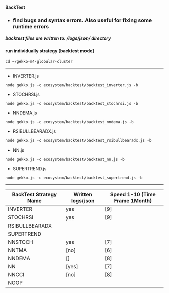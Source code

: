 #### BackTest
* ### find bugs and syntax errors. Also useful for fixing some runtime errors

##### backtest files are written to: /logs/json/ directory 

#### run individually strategy [backtest mode]
```
cd ~/gekko-m4-globular-cluster
```
---
* INVERTER.js
```
node gekko.js -c ecosystem/backtest/backtest_inverter.js -b
```
* STOCHRSI.js
```
node gekko.js -c ecosystem/backtest/backtest_stochrsi.js -b
```
* NNDEMA.js
```
node gekko.js -c ecosystem/backtest/backtest_nndema.js -b
```
* RSIBULLBEARADX.js
```
node gekko.js -c ecosystem/backtest/backtest_rsibullbearadx.js -b
```
* NN.js
```
node gekko.js -c ecosystem/backtest/backtest_nn.js -b
```
* SUPERTREND.js
```
node gekko.js -c ecosystem/backtest/backtest_supertrend.js -b
```

---
BackTest Strategy Name | Written logs/json | Speed 1-10 (Time Frame 1Month)
---|---|---
INVERTER | yes | [9] 
STOCHRSI | yes | [9] 
RSIBULLBEARADX | | 
SUPERTREND | | 
NNSTOCH | yes | [7] 
NNTMA | [no] | [6]
NNDEMA | [] | [8]
NN | [yes] | [7] 
NNCCI | [no] | [8]
NOOP | | 
